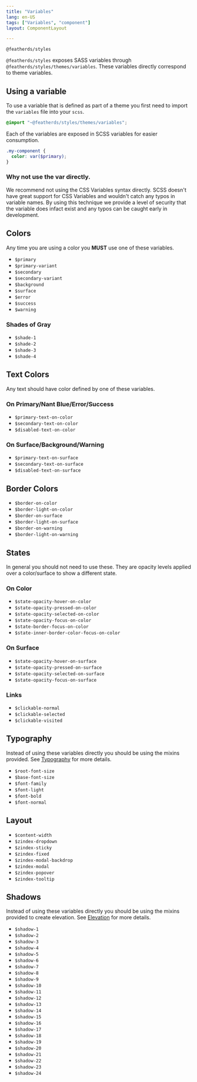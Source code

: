 ```yaml
---
title: "Variables"
lang: en-US
tags: ["Variables", "component"]
layout: ComponentLayout

---
```



`@featherds/styles`


`@featherds/styles` exposes SASS variables through `@featherds/styles/themes/variables`. These variables directly correspond to theme variables.


## Using a variable

To use a variable that is defined as part of a theme you first need to import the `variables` file into your `scss`.

```scss
@import "~@featherds/styles/themes/variables";
```

Each of the variables are exposed in SCSS variables for easier consumption.

```scss
.my-component {
  color: var($primary);
}
```

### Why not use the var directly.

We recommend not using the CSS Variables syntax directly. SCSS doesn't have great support for CSS Variables and wouldn't catch any typos in variable names. By using this technique we provide a level of security that the variable does infact exist and any typos can be caught early in development.



## Colors

Any time you are using a color you **MUST** use one of these variables.

- `$primary`
- `$primary-variant`
- `$secondary`
- `$secondary-variant`
- `$background`
- `$surface`
- `$error`
- `$success`
- `$warning`

### Shades of Gray

- `$shade-1`
- `$shade-2`
- `$shade-3`
- `$shade-4`

## Text Colors

Any text should have color defined by one of these variables.

### On Primary/Nant Blue/Error/Success

- `$primary-text-on-color`
- `$secondary-text-on-color`
- `$disabled-text-on-color`

### On Surface/Background/Warning

- `$primary-text-on-surface`
- `$secondary-text-on-surface`
- `$disabled-text-on-surface`

## Border Colors

- `$border-on-color`
- `$border-light-on-color`
- `$border-on-surface`
- `$border-light-on-surface`
- `$border-on-warning`
- `$border-light-on-warning`

## States

In general you should not need to use these. They are opacity levels applied over a color/surface to show a different state.

### On Color

- `$state-opacity-hover-on-color`
- `$state-opacity-pressed-on-color`
- `$state-opacity-selected-on-color`
- `$state-opacity-focus-on-color`
- `$state-border-focus-on-color`
- `$state-inner-border-color-focus-on-color`

### On Surface

- `$state-opacity-hover-on-surface`
- `$state-opacity-pressed-on-surface`
- `$state-opacity-selected-on-surface`
- `$state-opacity-focus-on-surface`

### Links

- `$clickable-normal`
- `$clickable-selected`
- `$clickable-visited`

## Typography

Instead of using these variables directly you should be using the mixins provided. See [Typography](../Typography/) for more details.

- `$root-font-size`
- `$base-font-size`
- `$font-family`
- `$font-light`
- `$font-bold`
- `$font-normal`

## Layout

- `$content-width`
- `$zindex-dropdown`
- `$zindex-sticky`
- `$zindex-fixed`
- `$zindex-modal-backdrop`
- `$zindex-modal`
- `$zindex-popover`
- `$zindex-tooltip`

## Shadows

Instead of using these variables directly you should be using the mixins provided to create elevation. See [Elevation](../Elevation/) for more details.

- `$shadow-1`
- `$shadow-2`
- `$shadow-3`
- `$shadow-4`
- `$shadow-5`
- `$shadow-6`
- `$shadow-7`
- `$shadow-8`
- `$shadow-9`
- `$shadow-10`
- `$shadow-11`
- `$shadow-12`
- `$shadow-13`
- `$shadow-14`
- `$shadow-15`
- `$shadow-16`
- `$shadow-17`
- `$shadow-18`
- `$shadow-19`
- `$shadow-20`
- `$shadow-21`
- `$shadow-22`
- `$shadow-23`
- `$shadow-24`
